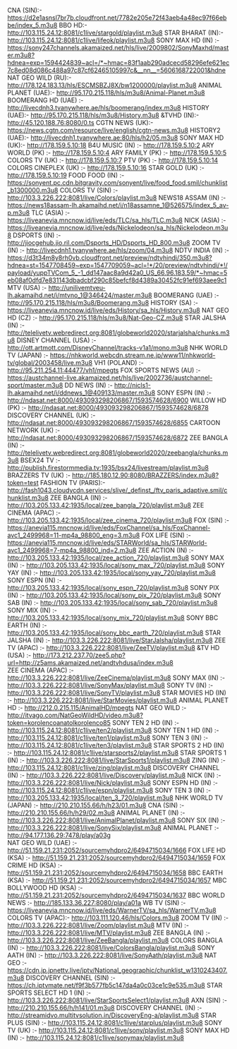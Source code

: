 CNA (SIN):- https://d2e1asnsl7br7b.cloudfront.net/7782e205e72f43aeb4a48ec97f66ebbe/index_5.m3u8  BBO HD:- http://103.115.24.12:8081/c1live/stargold/playlist.m3u8  STAR BHARAT (IN):-http://103.115.24.12:8081/c1live/lifeok/playlist.m3u8 SONY MAX HD (IN) :- https://sony247channels.akamaized.net/hls/live/2009802/SonyMaxhd/master.m3u8?hdnea=exp=1594424839~acl=/*~hmac=83f1aab290adcecd58296efe621ec7c8ed08d086c488a97c87cf62465105997c&__nn__=5606168722001&hdne  NAT GEO WILD (RU):- http://178.124.183.13/hls/ESCMSBZJ8X/bw1200000/playlist.m3u8  ANIMAL PLANET (UAE):- http://95.170.215.118/hls/m3u8/Animal-Planet.m3u8  BOOMERANG HD (UAE) :- http://livecdnh3.tvanywhere.ae/hls/boomerang/index.m3u8  HISTORY (UAE):- http://95.170.215.118/hls/m3u8/History.m3u8   &TVHD (IN):- http://45.120.188.76:8080/0.ts  CGTN NEWS (UK):- https://news.cgtn.com/resource/live/english/cgtn-news.m3u8  HISTORY2 (UAE):- http://livecdnh1.tvanywhere.ae:80/hls/h2/05.m3u8  SONY MAX HD (UK):- http://178.159.5.10:18  B4U MUSIC (IN) :- http://178.159.5.10:2  ARY WORLD (PK) :- http://178.159.5.10:4  ARY FAMILY (PK) :-
http://178.159.5.10:5   COLORS TV (UK) :- http://178.159.5.10:7   PTV (PK) :- http://178.159.5.10:14   COLORS CINEPLEX (UK) :- http://178.159.5.10:16   STAR GOLD (UK) :- http://178.159.5.10:19   FOOD FOOD (IN) :- https://sonyent.pc.cdn.bitgravity.com/sonyent/live/food_food.smil/chunklist_b1300000.m3u8   COLORS TV (SIN) :- http://103.3.226.222:8081/live/Colors/playlist.m3u8 NEWS18 ASSAM (IN) :- https://news18assam-lh.akamaihd.net/i/n18assamne_1@526575/index_5_av-p.m3u8   TLC (ASIA) :- https://liveanevia.mncnow.id/live/eds/TLC/sa_hls/TLC.m3u8    NICK (ASIA) :- https://liveanevia.mncnow.id/live/eds/Nickelodeon/sa_hls/Nickelodeon.m3u8   DSPORTS (IN) :- http://jiocgehub.jio.ril.com/Dsports_HD/Dsports_HD_800.m3u8  ZOOM TV (IN) :- http://livecdnh1.tvanywhere.ae/hls/zoom/04.m3u8    NDTV INDIA (IN) :- https://d3t34m8y8rh0vb.cloudfront.net/preview/ndtvhindi/350.m3u8?hdnea=st=1547708459~exp=1547709059~acl=!*/20/preview/ndtvhindi/*!/payload/yuppTVCom_5_-1_dd147aac8a9d42a0_US_66.96.183.59/*~hmac=5eb08af0dfd7e831143dbadcbf290c85befcf8d4389a30452fc91ef693aee9c1   MTV (USA) :- http://unilivemtveu-lh.akamaihd.net/i/mtvno_1@346424/master.m3u8  BOOMERANG (UAE) :- http://95.170.215.118/hls/m3u8/Boomerang.m3u8  HISTORY (SA) :- https://liveanevia.mncnow.id/live/eds/History/sa_hls/History.m3u8   NAT GEO HD (CZ) :- http://95.170.215.118/hls/m3u8/Nat-Geo-CZ.m3u8   STAR JALSHA (IN) :- http://telelivetv.webredirect.org:8081/globeworld2020/starjalsha/chunks.m3u8  DISNEY CHANNEL (USA) :-  http://ott.artmott.com/DisneyChannel/tracks-v1a1/mono.m3u8  NHK WORLD TV (JAPAN) :- https://nhkworld.webcdn.stream.ne.jp/www11/nhkworld-tv/global/2003458/live.m3u8  VH1 (POLAND) :- http://95.211.254.11:44477/vh1/mpegts  FOX SPORTS NEWS (AU) :- https://austchannel-live.akamaized.net/hls/live/2002736/austchannel-sport/master.m3u8   DD NEWS (IN) :- http://nicls1-lh.akamaihd.net/i/ddnews_1@409133/master.m3u8 SONY ESPN (IN) :-  http://ndasat.net:8000/493093298206867/1593574628/6900   WILLOW HD (PK) :-   http://ndasat.net:8000/493093298206867/1593574628/6878   DISCOVERY CHANNEL (UK) :-  http://ndasat.net:8000/493093298206867/1593574628/6855  CARTOON NETWORK (UK) :- http://ndasat.net:8000/493093298206867/1593574628/6872  ZEE BANGLA (IN) :-  http://telelivetv.webredirect.org:8081/globeworld2020/zeebangla/chunks.m3u8  BSEX24 TV :- http://publish.firestormmedia.tv:1935/bsx24/livestream/playlist.m3u8  BRAZZERS TV (UK) :- http://185.180.12.90:8080/BRAZZERS/index.m3u8?token=test   FASHION TV (PARIS):- http://fash1043.cloudycdn.services/slive/_definst_/ftv_paris_adaptive.smil/chunklist.m3u8   ZEE BANGLA (IN) :- http://103.205.133.42:1935/local/zee_bangla_720/playlist.m3u8  ZEE CINEMA (APAC) :- http://103.205.133.42:1935/local/zee_cinema_720/playlist.m3u8  FOX (SIN) :-  https://anevia115.mncnow.id/live/eds/FoxChannel/sa_hls/FoxChannel-avc1_2499968=11-mp4a_98800_eng=3.m3u8  FOX LIFE (SIN) :-   https://anevia115.mncnow.id/live/eds/STARWorld/sa_hls/STARWorld-avc1_2499968=7-mp4a_98800_ind=2.m3u8   ZEE ACTION (IN) :- http://103.205.133.42:1935/local/zee_action_720/playlist.m3u8  SONY MAX (IN) :-  http://103.205.133.42:1935/local/sony_max_720/playlist.m3u8  SONY YAY (IN) :- http://103.205.133.42:1935/local/sony_yay_720/playlist.m3u8  SONY ESPN (IN) :-  http://103.205.133.42:1935/local/sony_espn_720/playlist.m3u8  SONY PIX (IN) :- http://103.205.133.42:1935/local/sony_pix_720/playlist.m3u8  SONY SAB (IN) :-  http://103.205.133.42:1935/local/sony_sab_720/playlist.m3u8  SONY MIX (IN) :- http://103.205.133.42:1935/local/sony_mix_720/playlist.m3u8  SONY BBC EARTH (IN) :- http://103.205.133.42:1935/local/sony_bbc_earth_720/playlist.m3u8   STAR JALSHA (IN) :- http://103.3.226.222:8081/live/StarJalsha/playlist.m3u8  ZEE TV (APAC) :-  http://103.3.226.222:8081/live/ZeeTV/playlist.m3u8   &TV HD (USA) :-  http://173.212.237.70/zee5.php?url=http://z5ams.akamaized.net/andtvhdusa/index.m3u8    
ZEE CINEMA (APAC) :- http://103.3.226.222:8081/live/ZeeCinema/playlist.m3u8  SONY MAX (IN) :- http://103.3.226.222:8081/live/SonyMax/playlist.m3u8  SONY TV (IN) :- http://103.3.226.222:8081/live/SonyTV/playlist.m3u8  STAR MOVIES HD (IN) :- http://103.3.226.222:8081/live/StarMovies/playlist.m3u8  ANIMAL PLANET HD :- http://212.0.215.115/AnimalHD/mpegts  NAT GEO WILD :- http://itvago.com/NatGeoWildHD/video.m3u8?token=korolencoanatolkorolenco85  SONY TEN 2 HD (IN) :- http://103.115.24.12:8081/c1live/ten2/playlist.m3u8  SONY TEN 1 HD (IN) :- http://103.115.24.12:8081/c1live/ten1/playlist.m3u8  SONY TEN 3 (IN) :- http://103.115.24.12:8081/c1live/ten3/playlist.m3u8  STAR SPORTS 2 HD (IN) :- http://103.115.24.12:8081/c1live/starsports2/playlist.m3u8  STAR SPORTS 1 (IN) :- http://103.3.226.222:8081/live/StarSports1/playlist.m3u8  ZING (IN) :- http://103.115.24.12:8081/c1live/zing/playlist.m3u8  DISCOVERY CHANNEL (IN) :- http://103.3.226.222:8081/live/Discovery/playlist.m3u8  NICK (IN) :- http://103.3.226.222:8081/live/Nick/playlist.m3u8   SONY ESPN HD (IN) :- http://103.115.24.12:8081/c1live/espn/playlist.m3u8  SONY TEN 3 (IN) :- http://103.205.133.42:1935/local/ten_3_720/playlist.m3u8  NHK WORLD TV (JAPAN) :- http://210.210.155.66/h/h23/01.m3u8  CNA (SIN) :- http://210.210.155.66/h/h29/02.m3u8  ANIMAL PLANET (IN) :- http://103.3.226.222:8081/live/AnimalPlanet/playlist.m3u8  SONY SIX (IN) :- http://103.3.226.222:8081/live/SonySix/playlist.m3u8  ANIMAL PLANET :- http://94.177.136.29:7478/play/a03g  
NAT GEO WILD (UAE) :- http://51.159.21.231:2052/sourcemyhdpro2/6494715034/1666  FOX LIFE HD (KSA) :- http://51.159.21.231:2052/sourcemyhdpro2/6494715034/1659   FOX CRIME HD (KSA) :- http://51.159.21.231:2052/sourcemyhdpro2/6494715034/1658   BBC EARTH (KSA) :- http://51.159.21.231:2052/sourcemyhdpro2/6494715034/1657  MBC BOLLYWOOD HD (KSA) :- http://51.159.21.231:2052/sourcemyhdpro2/6494715034/1637  BBC WORLD NEWS :- http://185.133.36.227:8080/play/a01a  WB TV (SIN) :- https://liveanevia.mncnow.id/live/eds/WarnerTV/sa_hls/WarnerTV.m3u8  COLORS TV (APAC):- http://103.111.120.46/hls/Colors.m3u8   ZOOM TV (IN) :- http://103.3.226.222:8081/live/Zoom/playlist.m3u8   MTV (IN) :- http://103.3.226.222:8081/live/MTV/playlist.m3u8  ZEE BANGLA (IN) :- http://103.3.226.222:8081/live/ZeeBangla/playlist.m3u8  COLORS BANGLA (IN) :- http://103.3.226.222:8081/live/ColorsBangla/playlist.m3u8  SONY AATH (IN) :- http://103.3.226.222:8081/live/SonyAath/playlist.m3u8  NAT GEO :- https://cdn.jp.jpnettv.live/jptv/National_geographic/chunklist_w1310243407.m3u8  DISCOVERY CHANNEL (SIN) :- https://ch.iptvmate.net/f9f3b577fb5c147da4a0c03ce1c9e535.m3u8  STAR SPORTS SELECT HD 1 (IN) :- http://103.3.226.222:8081/live/StarSportsSelect1/playlist.m3u8  AXN (SIN) :- http://210.210.155.66/h/h141/01.m3u8  DISCOVERY CHANNEL (IN) :- http://streamidvo.multitvsolution.in/DiscoveryEng-a/playlist.m3u8 STAR PLUS (SIN) :- http://103.115.24.12:8081/c1live/starplus/playlist.m3u8  SONY TV (UK) :- http://103.115.24.12:8081/c1live/sony/playlist.m3u8  SONY MAX HD (IN) :- http://103.115.24.12:8081/c1live/sonymax/playlist.m3u8  
